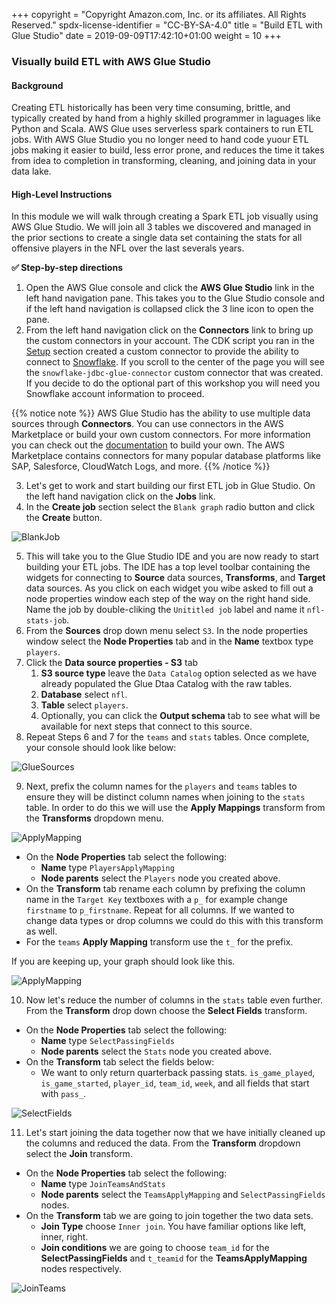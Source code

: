 +++
copyright = "Copyright Amazon.com, Inc. or its affiliates. All Rights Reserved."
spdx-license-identifier = "CC-BY-SA-4.0"
title = "Build ETL with Glue Studio"
date = 2019-09-09T17:42:10+01:00
weight = 10
+++

### Visually build ETL with AWS Glue Studio

#### Background
Creating ETL historically has been very time consuming, brittle, and typically created by hand from a highly skilled programmer in laguages like Python and Scala. AWS Glue uses serverless spark containers to run ETL jobs. With AWS Glue Studio you no longer need to hand code yuour ETL jobs making it easier to build, less error prone, and reduces the time it takes from idea to completion in transforming, cleaning, and joining data in your data lake.

#### High-Level Instructions
In this module we will walk through creating a Spark ETL job visually using AWS Glue Studio. We will join all 3 tables we discovered and managed in the prior sections to create a single data set containing the stats for all offensive players in the NFL over the last severals years.

**:white_check_mark: Step-by-step directions**

1. Open the AWS Glue console and click the **AWS Glue Studio** link in the left hand navigation pane. This takes you to the Glue Studio console and if the left hand navigation is collapsed click the 3 line icon to open the pane.
2. From the left hand navigation click on the **Connectors** link to bring up the custom connectors in your account. The CDK script you ran in the [Setup][setup] section created a custom connector to provide the ability to connect to [Snowflake][snowflake]. If you scroll to the center of the page you will see the `snowflake-jdbc-glue-connector` custom connector that was created. If you decide to do the optional part of this workshop you will need you Snowflake account information to proceed.

{{% notice note %}}
AWS Glue Studio has the ability to use multiple data sources through **Connectors**. You can use connectors in the AWS Marketplace or build your own custom connectors. For more information you can check out the [documentation](https://docs.aws.amazon.com/glue/latest/ug/connectors-chapter.html) to build your own. The AWS Marketplace contains connectors for many popular database platforms like SAP, Salesforce, CloudWatch Logs, and more.
{{% /notice %}}

3. Let's get to work and start building our first ETL job in Glue Studio. On the left hand navigation click on the **Jobs** link.
4. In the **Create job** section select the `Blank graph` radio button and click the **Create** button.

![BlankJob](/images/blank-job-graph.png)

5. This will take you to the Glue Studio IDE and you are now ready to start building your ETL jobs. The IDE has a top level toolbar containing the widgets for connecting to **Source** data sources, **Transforms**, and **Target** data sources. As you click on each widget you wibe asked to fill out a node properties window each step of the way on the right hand side. Name the job by double-cliking the `Unititled job` label and name it `nfl-stats-job`.
6. From the **Sources** drop down menu select `S3`. In the node properties window select the **Node Properties** tab and in the **Name** textbox type `players`.
7. Click the **Data source properties - S3** tab
   1.  **S3 source type** leave the `Data Catalog` option selected as we have already populated the Glue Dtaa Catalog with the raw tables.
   2.  **Database** select `nfl`.
   3.  **Table** select `players`.
   4.  Optionally, you can click the **Output schema** tab to see what will be available for next steps that connect to this source.
8.  Repeat Steps 6 and 7 for the `teams` and `stats` tables. Once complete, your console should look like below:

![GlueSources](/images/glue-sources.png)

9. Next, prefix the column names for the `players` and `teams` tables to ensure they will be distinct column names when joining to the `stats` table. In order to do this we will use the **Apply Mappings** transform from the **Transforms** dropdown menu.

![ApplyMapping](/images/glue-apply-mapping.png)

* On the **Node Properties** tab select the following:
  * **Name** type `PlayersApplyMapping`
  * **Node parents** select the `Players` node you created above.
* On the **Transform** tab rename each column by prefixing the column name in the `Target Key` textboxes with a `p_` for example change `firstname` to `p_firstname`. Repeat for all columns. If we wanted to change data types or drop columns we could do this with this transform as well.
* For the `teams` **Apply Mapping** transform use the `t_` for the prefix.

If you are keeping up, your graph should look like this.

![ApplyMapping](/images/glue-apply-mapping-complete.png)

10.  Now let's reduce the number of columns in the `stats` table even further. From the **Transform** drop down choose the **Select Fields** transform.

* On the **Node Properties** tab select the following:
  * **Name** type `SelectPassingFields`
  * **Node parents** select the `Stats` node you created above.
* On the **Transform** tab select the fields below:
  * We want to only return quarterback passing stats. `is_game_played`, `is_game_started`, `player_id`, `team_id`, `week`, and all fields that start with `pass_`.

![SelectFields](/images/glue-select-fields.png)

11. Let's start joining the data together now that we have initially cleaned up the columns and reduced the data. From the **Transform** dropdown select the **Join** transform.

* On the **Node Properties** tab select the following:
  * **Name** type `JoinTeamsAndStats`
  * **Node parents** select the `TeamsApplyMapping` and `SelectPassingFields` nodes.
* On the **Transform** tab we are going to join together the two data sets.
  * **Join Type** choose `Inner join`. You have familiar options like left, inner, right.
  * **Join conditions** we are going to choose `team_id` for the **SelectPassingFields** and `t_teamid` for the **TeamsApplyMapping** nodes respectively.

![JoinTeams](/images/glue-join-teams.png)
  

[setup]: /setup
[snowflake]: https://www.snowflake.com/